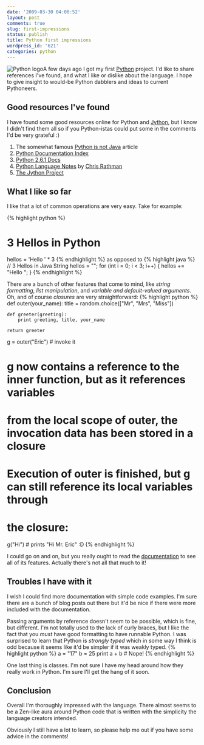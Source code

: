 ```yaml
---
date: '2009-03-30 04:00:52'
layout: post
comments: true
slug: first-impressions
status: publish
title: Python first impressions
wordpress_id: '621'
categories: python
---
```


<img src="/images/python.png" alt="Python logo" class="img-left" />A few days ago I got my first [Python](http://www.python.org) project. I'd like to share references I've found, and what I like or dislike about the language. I hope to give insight to would-be Python dabblers and ideas to current Pythoneers.

## Good resources I've found

I have found some good resources online for Python and [Jython](http://www.jython.org/), but I know I didn't find them all so if you Python-istas could put some in the comments I'd be very grateful :)

  1. The somewhat famous [Python is not Java](http://dirtsimple.org/2004/12/python-is-not-java.html) article
  2. [Python Documentation Index](http://www.python.org/doc/)
  3. [Python 2.6.1 Docs](http://docs.python.org/)
  4. [Python Language Notes](http://www.angelfire.com/tx4/cus/notes/python.html) by [Chris Rathman](http://www.angelfire.com/tx4/cus/index.html)
  5. [The Jython Project](http://www.jython.org/Project/)

## What I like so far

I like that a lot of common operations are very easy. Take for example:

{% highlight python %}
# 3 Hellos in Python
hellos = 'Hello ' * 3
{% endhighlight %}
as opposed to 
{% highlight java %}
// 3 Hellos in Java
String hellos = "";
for (int i = 0; i < 3; i++) {
    hellos += "Hello ";
}
{% endhighlight %}

There are a bunch of other features that come to mind, like _string formatting_, _list manipulation_, and _variable and default-valued arguments_. Oh, and of course _closures_ are very straightforward:
{% highlight python %}
def outer(your_name):
    title = random.choice(["Mr", "Mrs", "Miss"])

    def greeter(greeting):
        print greeting, title, your_name

    return greeter

g = outer("Eric")  # invoke it

# g now contains a reference to the inner function, but as it references variables
# from the local scope of outer, the invocation data has been stored in a closure
# Execution of outer is finished, but g can still reference its local variables through
# the closure:

g("Hi")  # prints "Hi Mr. Eric" :D
{% endhighlight %}

I could go on and on, but you really ought to read the [documentation](http://docs.python.org/) to see all of its features. Actually there's not all that much to it!

## Troubles I have with it

I wish I could find more documentation with simple code examples. I'm sure there are a bunch of blog posts out there but it'd be nice if there were more included with the documentation.

Passing arguments by reference doesn't seem to be possible, which is fine, but different. I'm not totally used to the lack of curly braces, but I like the fact that you _must_ have good formatting to have runnable Python. I was surprised to learn that Python is _strongly typed_ which in some way I think is odd because it seems like it'd be simpler if it was weakly typed. 
{% highlight python %}
a = "17"
b = 25
print a + b  # Nope!
{% endhighlight %}

One last thing is classes. I'm not sure I have my head around how they really work in Python. I'm sure I'll get the hang of it soon.

## Conclusion

Overall I'm thoroughly impressed with the language. There almost seems to be a Zen-like aura around Python code that is written with the simplicity the language creators intended.

Obviously I still have a lot to learn, so please help me out if you have some advice in the comments!
